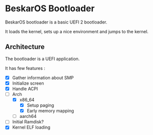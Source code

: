 # BeskarOS Bootloader

BeskarOS bootloader is a basic UEFI 2 bootloader.

It loads the kernel, sets up a nice environment and jumps to the kernel.

## Architecture

The bootloader is a UEFI application.

It has few features :
- [x] Gather information about SMP
- [x] Initialize screen
- [x] Handle ACPI
- [ ] Arch
    - [x] x86_64
        - [x] Setup paging
        - [x] Early memory mapping
    - [ ] aarch64
- [ ] Initial Ramdisk?
- [x] Kernel ELF loading
